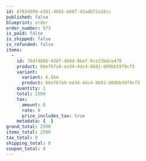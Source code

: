 ```yaml
---
id: 8782d099-e581-4665-b887-42ad672a16cc
published: false
blueprint: order
order_number: 973
is_paid: false
is_shipped: false
is_refunded: false
items:
  -
    id: 78df4886-038f-4b0d-9bef-9ce33bdce478
    product: 66e767a9-ee34-4dc4-8681-d09bb59f0cf5
    variant:
      variant: 6.5km
      product: 66e767a9-ee34-4dc4-8681-d09bb59f0cf5
    quantity: 1
    total: 2500
    tax:
      amount: 0
      rate: 0
      price_includes_tax: true
    metadata: {  }
grand_total: 2500
items_total: 2500
tax_total: 0
shipping_total: 0
coupon_total: 0
---
```

